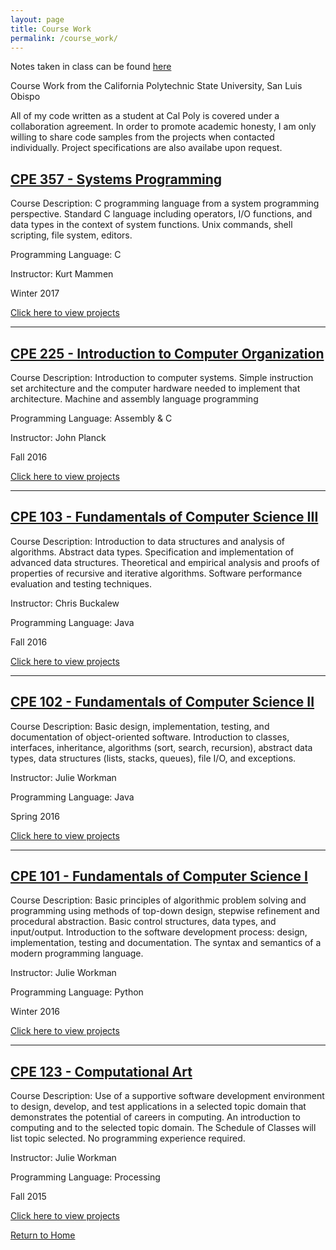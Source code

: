 ```yaml
---
layout: page
title: Course Work
permalink: /course_work/
---
```


Notes taken in class can be found [here](https://jonscott20.github.io/course_notes/)

Course Work from the California Polytechnic State University, San Luis Obispo

All of my code written as a student at Cal Poly is covered under a collaboration agreement. 
In order to promote academic honesty, I am only willing to share code samples from the projects when contacted individually.
Project specifications are also availabe upon request.

[CPE 357 - Systems Programming](https://jonscott20.github.io/cpe357)
---------------------------------

Course Description: C programming language from a system programming perspective. Standard C language including operators, I/O functions, and data types in the context of system functions. Unix commands, shell scripting, file system, editors.

Programming Language: C

Instructor: Kurt Mammen

Winter 2017

[Click here to view projects](https://jonscott20.github.io/cpe357)

--------

[CPE 225 -  Introduction to Computer Organization](https://jonscott20.github.io/cpe225)
------------------------------

Course Description: Introduction to computer systems. Simple instruction set architecture and the computer hardware needed to implement that architecture. Machine and assembly language programming

Programming Language: Assembly & C

Instructor: John Planck

Fall 2016

[Click here to view projects](https://jonscott20.github.io/cpe225)

-------

[CPE 103 - Fundamentals of Computer Science III](https://jonscott20.github.io/cpe103)
------------------------------

Course Description: Introduction to data structures and analysis of algorithms. Abstract data types. Specification and implementation of advanced data structures. Theoretical and empirical analysis and proofs of properties of recursive and iterative algorithms. Software performance evaluation and testing techniques.

Instructor: Chris Buckalew

Programming Language: Java

Fall 2016

[Click here to view projects](https://jonscott20.github.io/cpe103)

-------

[CPE 102 - Fundamentals of Computer Science II](https://jonscott20.github.io/cpe102)
------------------------------

Course Description: Basic design, implementation, testing, and documentation of object-oriented software. Introduction to classes, interfaces, inheritance, algorithms (sort, search, recursion), abstract data types, data structures (lists, stacks, queues), file I/O, and exceptions.

Instructor: Julie Workman

Programming Language: Java

Spring 2016

[Click here to view projects](https://jonscott20.github.io/cpe102)

-------

[CPE 101 - Fundamentals of Computer Science I](https://jonscott20.github.io/cpe101)
------------------------------

Course Description: Basic principles of algorithmic problem solving and programming using methods of top-down design, stepwise refinement and procedural abstraction. Basic control structures, data types, and input/output. Introduction to the software development process: design, implementation, testing and documentation. The syntax and semantics of a modern programming language.

Instructor: Julie Workman

Programming Language: Python

Winter 2016

[Click here to view projects](https://jonscott20.github.io/cpe101)

-------

[CPE 123 - Computational Art](https://jonscott20.github.io/cpe123)
------------------------------

Course Description: Use of a supportive software development environment to design, develop, and test applications in a selected topic domain that demonstrates the potential of careers in computing. An introduction to computing and to the selected topic domain. The Schedule of Classes will list topic selected. No programming experience required.

Instructor: Julie Workman

Programming Language: Processing

Fall 2015

[Click here to view projects](https://jonscott20.github.io/cpe123)

[Return to Home](https://jonscott20.github.io/)
